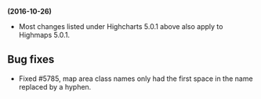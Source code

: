 **(2016-10-26)**
        
- Most changes listed under Highcharts 5.0.1 above also apply to Highmaps 5.0.1.

## Bug fixes 
- Fixed #5785, map area class names only had the first space in the name replaced by a hyphen.